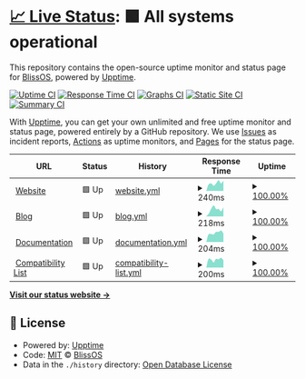 # [📈 Live Status](https://status.blissos.org): <!--live status--> **🟩 All systems operational**

This repository contains the open-source uptime monitor and status page for [BlissOS](https://blissos.org), powered by [Upptime](https://github.com/upptime/upptime).

[![Uptime CI](https://github.com/BlissRoms-x86/statuspage/workflows/Uptime%20CI/badge.svg)](https://github.com/BlissRoms-x86/statuspage/actions?query=workflow%3A%22Uptime+CI%22)
[![Response Time CI](https://github.com/BlissRoms-x86/statuspage/workflows/Response%20Time%20CI/badge.svg)](https://github.com/BlissRoms-x86/statuspage/actions?query=workflow%3A%22Response+Time+CI%22)
[![Graphs CI](https://github.com/BlissRoms-x86/statuspage/workflows/Graphs%20CI/badge.svg)](https://github.com/BlissRoms-x86/statuspage/actions?query=workflow%3A%22Graphs+CI%22)
[![Static Site CI](https://github.com/BlissRoms-x86/statuspage/workflows/Static%20Site%20CI/badge.svg)](https://github.com/BlissRoms-x86/statuspage/actions?query=workflow%3A%22Static+Site+CI%22)
[![Summary CI](https://github.com/BlissRoms-x86/statuspage/workflows/Summary%20CI/badge.svg)](https://github.com/BlissRoms-x86/statuspage/actions?query=workflow%3A%22Summary+CI%22)

With [Upptime](https://upptime.js.org), you can get your own unlimited and free uptime monitor and status page, powered entirely by a GitHub repository. We use [Issues](https://github.com/BlissRoms-x86/statuspage/issues) as incident reports, [Actions](https://github.com/BlissRoms-x86/statuspage/actions) as uptime monitors, and [Pages](https://status.blissos.org) for the status page.

<!--start: status pages-->
<!-- This summary is generated by Upptime (https://github.com/upptime/upptime) -->
<!-- Do not edit this manually, your changes will be overwritten -->
<!-- prettier-ignore -->
| URL | Status | History | Response Time | Uptime |
| --- | ------ | ------- | ------------- | ------ |
| <img alt="" src="https://icons.duckduckgo.com/ip3/blissos.org.ico" height="13"> [Website](https://blissos.org) | 🟩 Up | [website.yml](https://github.com/BlissRoms-x86/statuspage/commits/HEAD/history/website.yml) | <details><summary><img alt="Response time graph" src="./graphs/website/response-time-week.png" height="20"> 240ms</summary><br><a href="https://status.blissos.org/history/website"><img alt="Response time 200" src="https://img.shields.io/endpoint?url=https%3A%2F%2Fraw.githubusercontent.com%2FBlissRoms-x86%2Fstatuspage%2FHEAD%2Fapi%2Fwebsite%2Fresponse-time.json"></a><br><a href="https://status.blissos.org/history/website"><img alt="24-hour response time 230" src="https://img.shields.io/endpoint?url=https%3A%2F%2Fraw.githubusercontent.com%2FBlissRoms-x86%2Fstatuspage%2FHEAD%2Fapi%2Fwebsite%2Fresponse-time-day.json"></a><br><a href="https://status.blissos.org/history/website"><img alt="7-day response time 240" src="https://img.shields.io/endpoint?url=https%3A%2F%2Fraw.githubusercontent.com%2FBlissRoms-x86%2Fstatuspage%2FHEAD%2Fapi%2Fwebsite%2Fresponse-time-week.json"></a><br><a href="https://status.blissos.org/history/website"><img alt="30-day response time 215" src="https://img.shields.io/endpoint?url=https%3A%2F%2Fraw.githubusercontent.com%2FBlissRoms-x86%2Fstatuspage%2FHEAD%2Fapi%2Fwebsite%2Fresponse-time-month.json"></a><br><a href="https://status.blissos.org/history/website"><img alt="1-year response time 200" src="https://img.shields.io/endpoint?url=https%3A%2F%2Fraw.githubusercontent.com%2FBlissRoms-x86%2Fstatuspage%2FHEAD%2Fapi%2Fwebsite%2Fresponse-time-year.json"></a></details> | <details><summary><a href="https://status.blissos.org/history/website">100.00%</a></summary><a href="https://status.blissos.org/history/website"><img alt="All-time uptime 99.99%" src="https://img.shields.io/endpoint?url=https%3A%2F%2Fraw.githubusercontent.com%2FBlissRoms-x86%2Fstatuspage%2FHEAD%2Fapi%2Fwebsite%2Fuptime.json"></a><br><a href="https://status.blissos.org/history/website"><img alt="24-hour uptime 100.00%" src="https://img.shields.io/endpoint?url=https%3A%2F%2Fraw.githubusercontent.com%2FBlissRoms-x86%2Fstatuspage%2FHEAD%2Fapi%2Fwebsite%2Fuptime-day.json"></a><br><a href="https://status.blissos.org/history/website"><img alt="7-day uptime 100.00%" src="https://img.shields.io/endpoint?url=https%3A%2F%2Fraw.githubusercontent.com%2FBlissRoms-x86%2Fstatuspage%2FHEAD%2Fapi%2Fwebsite%2Fuptime-week.json"></a><br><a href="https://status.blissos.org/history/website"><img alt="30-day uptime 100.00%" src="https://img.shields.io/endpoint?url=https%3A%2F%2Fraw.githubusercontent.com%2FBlissRoms-x86%2Fstatuspage%2FHEAD%2Fapi%2Fwebsite%2Fuptime-month.json"></a><br><a href="https://status.blissos.org/history/website"><img alt="1-year uptime 99.99%" src="https://img.shields.io/endpoint?url=https%3A%2F%2Fraw.githubusercontent.com%2FBlissRoms-x86%2Fstatuspage%2FHEAD%2Fapi%2Fwebsite%2Fuptime-year.json"></a></details>
| <img alt="" src="https://icons.duckduckgo.com/ip3/blog.blissos.org.ico" height="13"> [Blog](https://blog.blissos.org) | 🟩 Up | [blog.yml](https://github.com/BlissRoms-x86/statuspage/commits/HEAD/history/blog.yml) | <details><summary><img alt="Response time graph" src="./graphs/blog/response-time-week.png" height="20"> 218ms</summary><br><a href="https://status.blissos.org/history/blog"><img alt="Response time 197" src="https://img.shields.io/endpoint?url=https%3A%2F%2Fraw.githubusercontent.com%2FBlissRoms-x86%2Fstatuspage%2FHEAD%2Fapi%2Fblog%2Fresponse-time.json"></a><br><a href="https://status.blissos.org/history/blog"><img alt="24-hour response time 91" src="https://img.shields.io/endpoint?url=https%3A%2F%2Fraw.githubusercontent.com%2FBlissRoms-x86%2Fstatuspage%2FHEAD%2Fapi%2Fblog%2Fresponse-time-day.json"></a><br><a href="https://status.blissos.org/history/blog"><img alt="7-day response time 218" src="https://img.shields.io/endpoint?url=https%3A%2F%2Fraw.githubusercontent.com%2FBlissRoms-x86%2Fstatuspage%2FHEAD%2Fapi%2Fblog%2Fresponse-time-week.json"></a><br><a href="https://status.blissos.org/history/blog"><img alt="30-day response time 203" src="https://img.shields.io/endpoint?url=https%3A%2F%2Fraw.githubusercontent.com%2FBlissRoms-x86%2Fstatuspage%2FHEAD%2Fapi%2Fblog%2Fresponse-time-month.json"></a><br><a href="https://status.blissos.org/history/blog"><img alt="1-year response time 197" src="https://img.shields.io/endpoint?url=https%3A%2F%2Fraw.githubusercontent.com%2FBlissRoms-x86%2Fstatuspage%2FHEAD%2Fapi%2Fblog%2Fresponse-time-year.json"></a></details> | <details><summary><a href="https://status.blissos.org/history/blog">100.00%</a></summary><a href="https://status.blissos.org/history/blog"><img alt="All-time uptime 98.25%" src="https://img.shields.io/endpoint?url=https%3A%2F%2Fraw.githubusercontent.com%2FBlissRoms-x86%2Fstatuspage%2FHEAD%2Fapi%2Fblog%2Fuptime.json"></a><br><a href="https://status.blissos.org/history/blog"><img alt="24-hour uptime 100.00%" src="https://img.shields.io/endpoint?url=https%3A%2F%2Fraw.githubusercontent.com%2FBlissRoms-x86%2Fstatuspage%2FHEAD%2Fapi%2Fblog%2Fuptime-day.json"></a><br><a href="https://status.blissos.org/history/blog"><img alt="7-day uptime 100.00%" src="https://img.shields.io/endpoint?url=https%3A%2F%2Fraw.githubusercontent.com%2FBlissRoms-x86%2Fstatuspage%2FHEAD%2Fapi%2Fblog%2Fuptime-week.json"></a><br><a href="https://status.blissos.org/history/blog"><img alt="30-day uptime 100.00%" src="https://img.shields.io/endpoint?url=https%3A%2F%2Fraw.githubusercontent.com%2FBlissRoms-x86%2Fstatuspage%2FHEAD%2Fapi%2Fblog%2Fuptime-month.json"></a><br><a href="https://status.blissos.org/history/blog"><img alt="1-year uptime 98.25%" src="https://img.shields.io/endpoint?url=https%3A%2F%2Fraw.githubusercontent.com%2FBlissRoms-x86%2Fstatuspage%2FHEAD%2Fapi%2Fblog%2Fuptime-year.json"></a></details>
| <img alt="" src="https://icons.duckduckgo.com/ip3/docs.blissos.org.ico" height="13"> [Documentation](https://docs.blissos.org) | 🟩 Up | [documentation.yml](https://github.com/BlissRoms-x86/statuspage/commits/HEAD/history/documentation.yml) | <details><summary><img alt="Response time graph" src="./graphs/documentation/response-time-week.png" height="20"> 204ms</summary><br><a href="https://status.blissos.org/history/documentation"><img alt="Response time 185" src="https://img.shields.io/endpoint?url=https%3A%2F%2Fraw.githubusercontent.com%2FBlissRoms-x86%2Fstatuspage%2FHEAD%2Fapi%2Fdocumentation%2Fresponse-time.json"></a><br><a href="https://status.blissos.org/history/documentation"><img alt="24-hour response time 221" src="https://img.shields.io/endpoint?url=https%3A%2F%2Fraw.githubusercontent.com%2FBlissRoms-x86%2Fstatuspage%2FHEAD%2Fapi%2Fdocumentation%2Fresponse-time-day.json"></a><br><a href="https://status.blissos.org/history/documentation"><img alt="7-day response time 204" src="https://img.shields.io/endpoint?url=https%3A%2F%2Fraw.githubusercontent.com%2FBlissRoms-x86%2Fstatuspage%2FHEAD%2Fapi%2Fdocumentation%2Fresponse-time-week.json"></a><br><a href="https://status.blissos.org/history/documentation"><img alt="30-day response time 192" src="https://img.shields.io/endpoint?url=https%3A%2F%2Fraw.githubusercontent.com%2FBlissRoms-x86%2Fstatuspage%2FHEAD%2Fapi%2Fdocumentation%2Fresponse-time-month.json"></a><br><a href="https://status.blissos.org/history/documentation"><img alt="1-year response time 185" src="https://img.shields.io/endpoint?url=https%3A%2F%2Fraw.githubusercontent.com%2FBlissRoms-x86%2Fstatuspage%2FHEAD%2Fapi%2Fdocumentation%2Fresponse-time-year.json"></a></details> | <details><summary><a href="https://status.blissos.org/history/documentation">100.00%</a></summary><a href="https://status.blissos.org/history/documentation"><img alt="All-time uptime 100.00%" src="https://img.shields.io/endpoint?url=https%3A%2F%2Fraw.githubusercontent.com%2FBlissRoms-x86%2Fstatuspage%2FHEAD%2Fapi%2Fdocumentation%2Fuptime.json"></a><br><a href="https://status.blissos.org/history/documentation"><img alt="24-hour uptime 100.00%" src="https://img.shields.io/endpoint?url=https%3A%2F%2Fraw.githubusercontent.com%2FBlissRoms-x86%2Fstatuspage%2FHEAD%2Fapi%2Fdocumentation%2Fuptime-day.json"></a><br><a href="https://status.blissos.org/history/documentation"><img alt="7-day uptime 100.00%" src="https://img.shields.io/endpoint?url=https%3A%2F%2Fraw.githubusercontent.com%2FBlissRoms-x86%2Fstatuspage%2FHEAD%2Fapi%2Fdocumentation%2Fuptime-week.json"></a><br><a href="https://status.blissos.org/history/documentation"><img alt="30-day uptime 100.00%" src="https://img.shields.io/endpoint?url=https%3A%2F%2Fraw.githubusercontent.com%2FBlissRoms-x86%2Fstatuspage%2FHEAD%2Fapi%2Fdocumentation%2Fuptime-month.json"></a><br><a href="https://status.blissos.org/history/documentation"><img alt="1-year uptime 100.00%" src="https://img.shields.io/endpoint?url=https%3A%2F%2Fraw.githubusercontent.com%2FBlissRoms-x86%2Fstatuspage%2FHEAD%2Fapi%2Fdocumentation%2Fuptime-year.json"></a></details>
| <img alt="" src="https://icons.duckduckgo.com/ip3/tested.blissos.org.ico" height="13"> [Compatibility List](https://tested.blissos.org) | 🟩 Up | [compatibility-list.yml](https://github.com/BlissRoms-x86/statuspage/commits/HEAD/history/compatibility-list.yml) | <details><summary><img alt="Response time graph" src="./graphs/compatibility-list/response-time-week.png" height="20"> 200ms</summary><br><a href="https://status.blissos.org/history/compatibility-list"><img alt="Response time 184" src="https://img.shields.io/endpoint?url=https%3A%2F%2Fraw.githubusercontent.com%2FBlissRoms-x86%2Fstatuspage%2FHEAD%2Fapi%2Fcompatibility-list%2Fresponse-time.json"></a><br><a href="https://status.blissos.org/history/compatibility-list"><img alt="24-hour response time 183" src="https://img.shields.io/endpoint?url=https%3A%2F%2Fraw.githubusercontent.com%2FBlissRoms-x86%2Fstatuspage%2FHEAD%2Fapi%2Fcompatibility-list%2Fresponse-time-day.json"></a><br><a href="https://status.blissos.org/history/compatibility-list"><img alt="7-day response time 200" src="https://img.shields.io/endpoint?url=https%3A%2F%2Fraw.githubusercontent.com%2FBlissRoms-x86%2Fstatuspage%2FHEAD%2Fapi%2Fcompatibility-list%2Fresponse-time-week.json"></a><br><a href="https://status.blissos.org/history/compatibility-list"><img alt="30-day response time 191" src="https://img.shields.io/endpoint?url=https%3A%2F%2Fraw.githubusercontent.com%2FBlissRoms-x86%2Fstatuspage%2FHEAD%2Fapi%2Fcompatibility-list%2Fresponse-time-month.json"></a><br><a href="https://status.blissos.org/history/compatibility-list"><img alt="1-year response time 184" src="https://img.shields.io/endpoint?url=https%3A%2F%2Fraw.githubusercontent.com%2FBlissRoms-x86%2Fstatuspage%2FHEAD%2Fapi%2Fcompatibility-list%2Fresponse-time-year.json"></a></details> | <details><summary><a href="https://status.blissos.org/history/compatibility-list">100.00%</a></summary><a href="https://status.blissos.org/history/compatibility-list"><img alt="All-time uptime 100.00%" src="https://img.shields.io/endpoint?url=https%3A%2F%2Fraw.githubusercontent.com%2FBlissRoms-x86%2Fstatuspage%2FHEAD%2Fapi%2Fcompatibility-list%2Fuptime.json"></a><br><a href="https://status.blissos.org/history/compatibility-list"><img alt="24-hour uptime 100.00%" src="https://img.shields.io/endpoint?url=https%3A%2F%2Fraw.githubusercontent.com%2FBlissRoms-x86%2Fstatuspage%2FHEAD%2Fapi%2Fcompatibility-list%2Fuptime-day.json"></a><br><a href="https://status.blissos.org/history/compatibility-list"><img alt="7-day uptime 100.00%" src="https://img.shields.io/endpoint?url=https%3A%2F%2Fraw.githubusercontent.com%2FBlissRoms-x86%2Fstatuspage%2FHEAD%2Fapi%2Fcompatibility-list%2Fuptime-week.json"></a><br><a href="https://status.blissos.org/history/compatibility-list"><img alt="30-day uptime 100.00%" src="https://img.shields.io/endpoint?url=https%3A%2F%2Fraw.githubusercontent.com%2FBlissRoms-x86%2Fstatuspage%2FHEAD%2Fapi%2Fcompatibility-list%2Fuptime-month.json"></a><br><a href="https://status.blissos.org/history/compatibility-list"><img alt="1-year uptime 100.00%" src="https://img.shields.io/endpoint?url=https%3A%2F%2Fraw.githubusercontent.com%2FBlissRoms-x86%2Fstatuspage%2FHEAD%2Fapi%2Fcompatibility-list%2Fuptime-year.json"></a></details>

<!--end: status pages-->

[**Visit our status website →**](https://status.blissos.org)

## 📄 License

- Powered by: [Upptime](https://github.com/upptime/upptime)
- Code: [MIT](./LICENSE) © [BlissOS](https://blissos.org)
- Data in the `./history` directory: [Open Database License](https://opendatacommons.org/licenses/odbl/1-0/)
